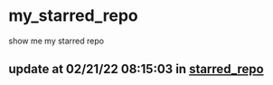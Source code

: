 # my_starred_repo
show me my starred repo

update at 02/21/22 08:15:03 in [starred_repo](./index.html)
---


